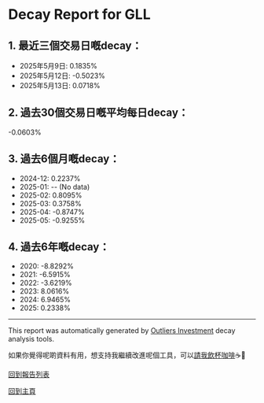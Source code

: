 # Decay Report for GLL

## 1. 最近三個交易日嘅decay：

- 2025年5月9日: 0.1835%
- 2025年5月12日: -0.5023%
- 2025年5月13日: 0.0718%

## 2. 過去30個交易日嘅平均每日decay：
-0.0603%

## 3. 過去6個月嘅decay：

- 2024-12: 0.2237%
- 2025-01: -- (No data)
- 2025-02: 0.8095%
- 2025-03: 0.3758%
- 2025-04: -0.8747%
- 2025-05: -0.9255%

## 4. 過去6年嘅decay：

- 2020: -8.8292%
- 2021: -6.5915%
- 2022: -3.6219%
- 2023: 8.0616%
- 2024: 6.9465%
- 2025: 0.2338%


***

This report was automatically generated by [Outliers Investment](https://outliersecon.github.io/Outliers-Investment/) decay analysis tools.

如果你覺得呢啲資料有用，想支持我繼續改進呢個工具，可以[請我飲杯咖啡](https://buymeacoffee.com/outliersecon)☕🙏

[回到報告列表](https://outliersecon.github.io/Outliers-Investment/reports/reports_public)

[回到主頁](https://outliersecon.github.io/Outliers-Investment/)